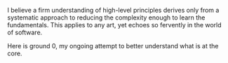 I believe a firm understanding of high-level principles derives only from a systematic approach to reducing the complexity enough to learn the fundamentals. This applies to any art, yet echoes so fervently in the world of software. 

Here is ground 0, my ongoing attempt to better understand what is at the core. 
